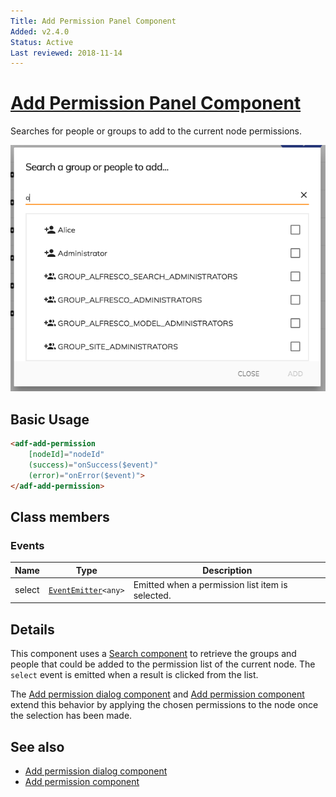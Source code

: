```yaml
---
Title: Add Permission Panel Component
Added: v2.4.0
Status: Active
Last reviewed: 2018-11-14
---
```


# [Add Permission Panel Component](../../../lib/content-services/src/lib/permission-manager/components/add-permission/add-permission-panel.component.ts "Defined in add-permission-panel.component.ts")

Searches for people or groups to add to the current node permissions.

![Add Permission Component](../../docassets/images/add-permission-component.png)

## Basic Usage

```html
<adf-add-permission
    [nodeId]="nodeId"
    (success)="onSuccess($event)"
    (error)="onError($event)">
</adf-add-permission>
```

## Class members

### Events

| Name | Type | Description |
| ---- | ---- | ----------- |
| select | [`EventEmitter`](https://angular.io/api/core/EventEmitter)`<any>` | Emitted when a permission list item is selected. |

## Details

This component uses a [Search component](search.component.md) to retrieve the
groups and people that could be added to the permission list of the current node.
The `select` event is emitted when a result is clicked from the list.

The [Add permission dialog component](add-permission-dialog.component.md)
and [Add permission component](add-permission.component.md) extend this behavior by applying the chosen
permissions to the node once the selection has been made.

## See also

-   [Add permission dialog component](add-permission-dialog.component.md)
-   [Add permission component](add-permission.component.md)
